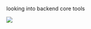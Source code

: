 looking into backend core tools

![](https://camo.githubusercontent.com/6ebb33f9e436010f5fdf3efb939c8d44f0737f66f3600d0f9b095951c790bd55/68747470733a2f2f643331657a703372386a776d6b732e636c6f756466726f6e742e6e65742f7a3732696f67786f7631616e336c6866716175307663746164743075)